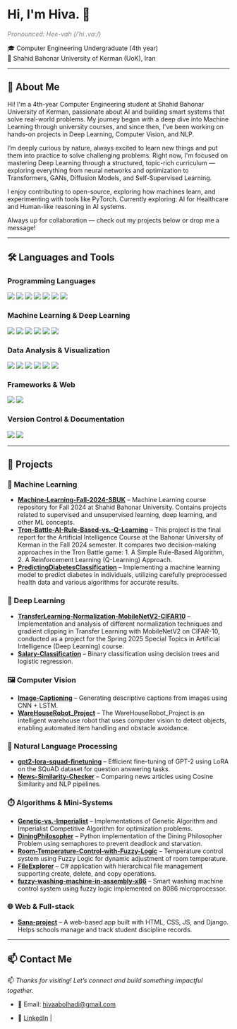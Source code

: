 <h1 align="left">Hi, I'm Hiva. 👋</h1>
<p align="left" style="font-size:14px; color:gray;">
   <i>Pronounced: Hee-vah (/ˈhiː.vɑː/)</i>
</p>

🎓 Computer Engineering Undergraduate (4th year)  
📍 Shahid Bahonar University of Kerman (UoK), Iran  

---

## 🧠 About Me

Hi! I'm a 4th-year Computer Engineering student at Shahid Bahonar University of Kerman, passionate about AI and building smart systems that solve real-world problems.
My journey began with a deep dive into Machine Learning through university courses, and since then, I've been working on hands-on projects in Deep Learning, Computer Vision, and NLP.

I’m deeply curious by nature, always excited to learn new things and put them into practice to solve challenging problems.
Right now, I'm focused on mastering Deep Learning through a structured, topic-rich curriculum — exploring everything from neural networks and optimization to Transformers, GANs, Diffusion Models, and Self-Supervised Learning.

I enjoy contributing to open-source, exploring how machines learn, and experimenting with tools like PyTorch.
Currently exploring: AI for Healthcare and Human-like reasoning in AI systems.

Always up for collaboration — check out my projects below or drop me a message!

---

## 🛠️ Languages and Tools

### **Programming Languages**
<p>
  <img src="https://img.shields.io/badge/Python-3776AB?style=for-the-badge&logo=python&logoColor=white"/>
  <img src="https://img.shields.io/badge/C%23-239120?style=for-the-badge&logo=c-sharp&logoColor=white"/>
  <img src="https://img.shields.io/badge/JavaScript-F7DF1E?style=for-the-badge&logo=javascript&logoColor=black"/>
  <img src="https://img.shields.io/badge/HTML5-E34F26?style=for-the-badge&logo=html5&logoColor=white"/>
  <img src="https://img.shields.io/badge/CSS3-1572B6?style=for-the-badge&logo=css3&logoColor=white"/>
  <img src="https://img.shields.io/badge/SQL-4479A1?style=for-the-badge&logo=postgresql&logoColor=white"/>
  <img src="https://img.shields.io/badge/SQLite-003B57?style=for-the-badge&logo=sqlite&logoColor=white"/>
</p>

### **Machine Learning & Deep Learning**
<p>
  <img src="https://img.shields.io/badge/PyTorch-EE4C2C?style=for-the-badge&logo=pytorch&logoColor=white"/>
  <img src="https://img.shields.io/badge/TensorFlow-FF6F00?style=for-the-badge&logo=tensorflow&logoColor=white"/>
  <img src="https://img.shields.io/badge/Keras-D00000?style=for-the-badge&logo=keras&logoColor=white"/>
  <img src="https://img.shields.io/badge/scikit--learn-F7931E?style=for-the-badge&logo=scikit-learn&logoColor=white"/>
  <img src="https://img.shields.io/badge/Hugging%20Face-FFD21E?style=for-the-badge&logo=huggingface&logoColor=black"/>
  <img src="https://img.shields.io/badge/Weights%20%26%20Biases-FFBE00?style=for-the-badge&logo=weightsandbiases&logoColor=white"/>
</p>

### **Data Analysis & Visualization**
<p>
  <img src="https://img.shields.io/badge/NumPy-013243?style=for-the-badge&logo=numpy&logoColor=white"/>
  <img src="https://img.shields.io/badge/Pandas-150458?style=for-the-badge&logo=pandas&logoColor=white"/>
  <img src="https://img.shields.io/badge/Matplotlib-000000?style=for-the-badge&logo=plotly&logoColor=white"/>
  <img src="https://img.shields.io/badge/Seaborn-4C9AB9?style=for-the-badge&logo=python&logoColor=white"/>
  <img src="https://img.shields.io/badge/OpenCV-5C3EE8?style=for-the-badge&logo=opencv&logoColor=white"/>
  <img src="https://img.shields.io/badge/NLTK-154D8B?style=for-the-badge&logo=python&logoColor=white"/>
</p>

### **Frameworks & Web**
<p>
  <img src="https://img.shields.io/badge/Django-092E20?style=for-the-badge&logo=django&logoColor=white"/>
  <img src="https://img.shields.io/badge/React-61DAFB?style=for-the-badge&logo=react&logoColor=black"/>
</p>

### **Version Control & Documentation**
<p>
  <img src="https://img.shields.io/badge/Git-F05032?style=for-the-badge&logo=git&logoColor=white"/>
  <img src="https://img.shields.io/badge/LaTeX-008080?style=for-the-badge&logo=latex&logoColor=white"/>
</p>

---

## 📂 Projects

### 🤖 Machine Learning
- [**Machine-Learning-Fall-2024-SBUK**](https://github.com/HivaAbolhadizade/Machine-Learning-Fall-2024-SBUK) – Machine Learning course repository for Fall 2024 at Shahid Bahonar University. Contains projects related to supervised and unsupervised learning, deep learning, and other ML concepts.
- [**Tron-Battle-AI-Rule-Based-vs.-Q-Learning**](https://github.com/HivaAbolhadizade/Tron-Battle-AI-Rule-Based-vs.-Q-Learning) – This project is the final report for the Artificial Intelligence Course at the Bahonar University of Kerman in the Fall 2024 semester. It compares two decision-making approaches in the Tron Battle game: 1. A Simple Rule-Based Algorithm, 2. A Reinforcement Learning (Q-Learning) Approach.
- [**PredictingDiabetesClassification**](https://github.com/HivaAbolhadizade/PredictingDiabetesClassfication) – Implementing a machine learning model to predict diabetes in individuals, utilizing carefully preprocessed health data and various algorithms for accurate results.
  
### 🧠 Deep Learning
- [**TransferLearning-Normalization-MobileNetV2-CIFAR10**](https://github.com/HivaAbolhadizade/TransferLearning-Normalization-MobileNetV2-CIFAR10) – Implementation and analysis of different normalization techniques and gradient clipping in Transfer Learning with MobileNetV2 on CIFAR-10, conducted as a project for the Spring 2025 Special Topics in Artificial Intelligence (Deep Learning) course.
- [**Salary-Classification**](https://github.com/HivaAbolhadizade/Salary-Classification) – Binary classification using decision trees and logistic regression.

### 🖼️ Computer Vision
- [**Image-Captioning**](https://github.com/HivaAbolhadizade/Image-Captioning) – Generating descriptive captions from images using CNN + LSTM.
- [**WareHouseRobot_Project**](https://github.com/HivaAbolhadizade/WareHouseRobot_Project) – The WareHouseRobot_Project is an intelligent warehouse robot that uses computer vision to detect objects, enabling automated item handling and obstacle avoidance.

### 🧾 Natural Language Processing
- [**gpt2-lora-squad-finetuning**](https://github.com/HivaAbolhadizade/gpt2-lora-squad-finetuning) – Efficient fine-tuning of GPT-2 using LoRA on the SQuAD dataset for question answering tasks.
- [**News-Similarity-Checker**](https://github.com/HivaAbolhadizade/NewsSimilarityChecker) – Comparing news articles using Cosine Similarity and NLP pipelines.

### ⏱️ Algorithms & Mini-Systems
- [**Genetic-vs.-Imperialist**](https://github.com/HivaAbolhadizade/Genetic-vs.-Imperialist) – Implementations of Genetic Algorithm and Imperialist Competitive Algorithm for optimization problems.
- [**DiningPhilosopher**](https://github.com/HivaAbolhadizade/DiningPhilosopher) – Python implementation of the Dining Philosopher Problem using semaphores to prevent deadlock and starvation.
- [**Room-Temperature-Control-with-Fuzzy-Logic**](https://github.com/HivaAbolhadizade/Room-Temperature-Control-with-Fuzzy-Logic) – Temperature control system using Fuzzy Logic for dynamic adjustment of room temperature.
- [**FileExplorer**](https://github.com/HivaAbolhadizade/FileExplorer) – C# application with hierarchical file management supporting create, delete, and copy operations.
- [**fuzzy-washing-machine-in-assembly-x86**](https://github.com/HivaAbolhadizade/fuzzy-washing-machine-in-assembly-x86) – Smart washing machine control system using fuzzy logic implemented on 8086 microprocessor.
  
### 🌐 Web & Full-stack
- [**Sana-project**](https://github.com/HivaAbolhadizade/Sana-project) – A web-based app built with HTML, CSS, JS, and Django. Helps schools manage and track student discipline records.



---

## 📫 Contact Me
📫 *Thanks for visiting! Let’s connect and build something impactful together.*

- 📧 Email: hivaabolhadi@gmail.com  

- 🔗 [LinkedIn](https://www.linkedin.com/in/hivaabolhadizade) |
